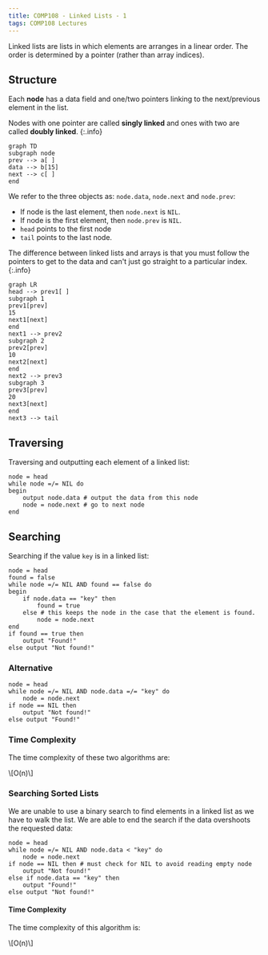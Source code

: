 ```yaml
---
title: COMP108 - Linked Lists - 1 
tags: COMP108 Lectures
---
```

Linked lists are lists in which elements are arranges in a linear order. The order is determined by a pointer (rather than array indices).
## Structure
Each **node** has a data field and one/two pointers linking to the next/previous element in the list.

Nodes with one pointer are called **singly linked** and ones with two are called **doubly linked**.
{:.info}

```mermaid
graph TD
subgraph node
prev --> a[ ]
data --> b[15]
next --> c[ ]
end
```

We refer to the three objects as: `node.data`, `node.next` and `node.prev`:

* If node is the last element, then `node.next` is `NIL`.
* If node is the first element, then `node.prev` is `NIL`.
* `head` points to the first node
* `tail` points to the last node.

The difference between linked lists and arrays is that you must follow the pointers to get to the data and can't just go straight to a particular index.
{:.info}

```mermaid
graph LR
head --> prev1[ ]
subgraph 1
prev1[prev]
15
next1[next]
end
next1 --> prev2
subgraph 2
prev2[prev]
10
next2[next]
end
next2 --> prev3
subgraph 3
prev3[prev]
20
next3[next]
end
next3 --> tail
```

## Traversing
Traversing and outputting each element of a linked list:

```
node = head
while node =/= NIL do
begin
	output node.data # output the data from this node
	node = node.next # go to next node
end
```

## Searching
Searching if the value `key` is in a linked list:

```
node = head
found = false
while node =/= NIL AND found == false do
begin
	if node.data == "key" then
		found = true
	else # this keeps the node in the case that the element is found.
		node = node.next
end 
if found == true then
	output "Found!"
else output "Not found!"
```

### Alternative

```
node = head
while node =/= NIL AND node.data =/= "key" do
	node = node.next
if node == NIL then
	output "Not found!"
else output "Found!"
```

### Time Complexity
The time complexity of these two algorithms are:

&#92;[O(n)&#92;]

### Searching Sorted Lists
We are unable to use a binary search to find elements in a linked list as we have to walk the list. We are able to end the search if the data overshoots the requested data:

```
node = head
while node =/= NIL AND node.data < "key" do
	node = node.next
if node == NIL then # must check for NIL to avoid reading empty node
	output "Not found!"
else if node.data == "key" then
	output "Found!"
else output "Not found!"
```

#### Time Complexity
The time complexity of this algorithm is:

&#92;[O(n)&#92;]
